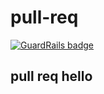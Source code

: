 # pull-req

[![GuardRails badge](https://badges.production.guardrails.io/shtakai/pull-req.svg)](https://www.guardrails.io)

## pull req hello
